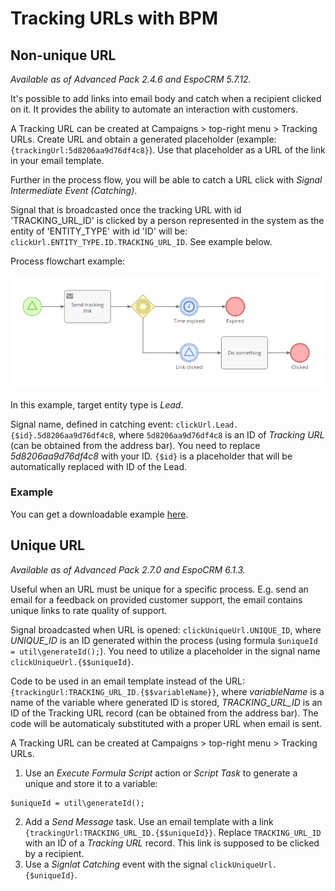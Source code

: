 # Tracking URLs with BPM

## Non-unique URL

*Available as of Advanced Pack 2.4.6 and EspoCRM 5.7.12.*

It's possible to add links into email body and catch when a recipient clicked on it. It provides the ability to automate an interaction with customers.

A Tracking URL can be created at Campaigns > top-right menu > Tracking URLs. Create URL and obtain a generated placeholder (example: `{trackingUrl:5d8206aa9d76df4c8}`). Use that placeholder as a URL of the link in your email template.

Further in the process flow, you will be able to catch a URL click with *Signal Intermediate Event (Catching)*.

Signal that is broadcasted once the tracking URL with id 'TRACKING_URL_ID' is clicked by a person represented in the system as the entity of 'ENTITY_TYPE' with id 'ID' will be: `clickUrl.ENTITY_TYPE.ID.TRACKING_URL_ID`. See example below.

Process flowchart example:

![BPM Tracking URL](https://raw.githubusercontent.com/espocrm/documentation/master/docs/_static/images/administration/bpm/tracking-urls.png)

In this example, target entity type is *Lead*.

Signal name, defined in catching event: `clickUrl.Lead.{$id}.5d8206aa9d76df4c8`, where `5d8206aa9d76df4c8` is an ID of *Tracking URL* (can be obtained from the address bar). You need to replace *5d8206aa9d76df4c8* with your ID. `{$id}` is a placeholder that will be automatically replaced with ID of the Lead.

### Example

You can get a downloadable example [here](bpm-examples.md#downloadable-examples).

## Unique URL

*Available as of Advanced Pack 2.7.0 and EspoCRM 6.1.3.*

Useful when an URL must be unique for a specific process. E.g. send an email for a feedback on provided customer support, the email contains unique links to rate quality of support.

Signal broadcasted when URL is opened: `clickUniqueUrl.UNIQUE_ID`, where *UNIQUE_ID* is an ID generated within the process (using formula `$uniqueId = util\generateId();`). You need to utilize a placeholder in the signal name `clickUniqueUrl.{$$uniqueId}`.

Code to be used in an email template instead of the URL: `{trackingUrl:TRACKING_URL_ID.{$$variableName}}`, where *variableName* is a name of the variable where generated ID is stored, *TRACKING_URL_ID* is an ID of the Tracking URL record (can be obtained from the address bar). The code will be automaticaly substituted with a proper URL when email is sent.

A Tracking URL can be created at Campaigns > top-right menu > Tracking URLs.

1. Use an *Execute Formula Script* action or *Script Task* to generate a unique and store it to a variable:

```
$uniqueId = util\generateId();
```

2. Add a *Send Message* task. Use an email template with a link `{trackingUrl:TRACKING_URL_ID.{$$uniqueId}}`. Replace `TRACKING_URL_ID` with an ID of a *Tracking URL* record. This link is supposed to be clicked by a recipient.
3. Use a *Signlat Catching* event with the signal `clickUniqueUrl.{$uniqueId}`.

